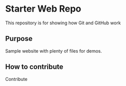 # Starter Web Repo

This repository is for showing how Git and GitHub work

## Purpose

Sample website with plenty of files for demos.

## How to contribute

Contribute